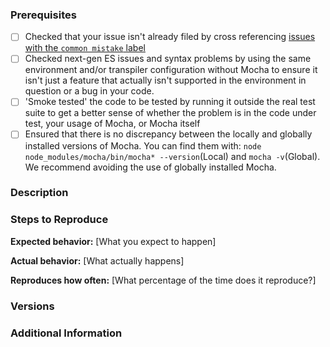 <!--
Have you read Mocha's Code of Conduct? By filing an Issue, you are expected to comply with it, including treating everyone with respect: https://github.com/mochajs/mocha/blob/master/.github/CODE_OF_CONDUCT.md
For more, check out the Mocha gitter space: https://gitter.im/mochajs/mocha
-->

### Prerequisites
<!--
Place an `x` between the square brackets on the lines below for every satisified prerequisite.
-->
* [ ] Checked that your issue isn't already filed by cross referencing [issues with the `common mistake` label](https://github.com/mochajs/mocha/issues?utf8=%E2%9C%93&q=is%3Aissue%20label%3Acommon-mistake%20) 
* [ ] Checked next-gen ES issues and syntax problems by using the same environment and/or transpiler configuration without Mocha to ensure it isn't just a feature that actually isn't supported in the environment in question or a bug in your code.
* [ ] 'Smoke tested' the code to be tested by running it outside the real test suite to get a better sense of whether the problem is in the code under test, your usage of Mocha, or Mocha itself
* [ ] Ensured that there is no discrepancy between the locally and globally installed versions of Mocha. You can find them with:
`node node_modules/mocha/bin/mocha* --version`(Local) and `mocha -v`(Global). We recommend avoiding the use of globally installed Mocha.

### Description
<!--
[Description of the issue]
-->

### Steps to Reproduce

<!--
Please add a series of steps to reproduce the problem. See https://stackoverflow.com/help/mcve for in depth information
on how to create a mimimal, complete, and verifiable example.
-->

**Expected behavior:** [What you expect to happen]

**Actual behavior:** [What actually happens]

**Reproduces how often:** [What percentage of the time does it reproduce?]

### Versions
<!--
You can get this information from copy and pasting the output of `mocha --version` from the command line.
 Also, please include the following:
 * The version and architecture of the operation system being used.
 * The Node version (`node -v`)
-->

### Additional Information
<!--
Any additional information, configuration or data that might be necessary to reproduce the issue.
-->
